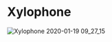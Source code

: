 # Xylophone

![Xylophone 2020-01-19 09_27_15](https://user-images.githubusercontent.com/43841583/72676067-ee450a80-3a9d-11ea-8174-698aa2861a98.gif)


